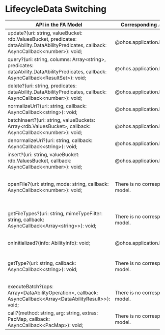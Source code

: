 # LifecycleData Switching


| API in the FA Model| Corresponding .d.ts File in the Stage Model| Corresponding API in the Stage Model|
| -------- | -------- | -------- |
| update?(uri: string, valueBucket: rdb.ValuesBucket, predicates: dataAbility.DataAbilityPredicates, callback: AsyncCallback&lt;number&gt;): void; | \@ohos.application.DataShareExtensionAbility.d.ts | [update?(uri: string, predicates: dataSharePredicates.DataSharePredicates, valueBucket: ValuesBucket, callback: AsyncCallback&lt;number&gt;): void;](../reference/apis-arkdata/js-apis-application-dataShareExtensionAbility-sys.md#update) |
| query?(uri: string, columns: Array&lt;string&gt;, predicates: dataAbility.DataAbilityPredicates, callback: AsyncCallback&lt;ResultSet&gt;): void; | \@ohos.application.DataShareExtensionAbility.d.ts | [query?(uri: string, predicates: dataSharePredicates.DataSharePredicates, columns: Array&lt;string&gt;, callback: AsyncCallback&lt;Object&gt;): void;](../reference/apis-arkdata/js-apis-application-dataShareExtensionAbility-sys.md#query) |
| delete?(uri: string, predicates: dataAbility.DataAbilityPredicates, callback: AsyncCallback&lt;number&gt;): void; | \@ohos.application.DataShareExtensionAbility.d.ts | [delete?(uri: string, predicates: dataSharePredicates.DataSharePredicates, callback: AsyncCallback&lt;number&gt;): void;](../reference/apis-arkdata/js-apis-application-dataShareExtensionAbility-sys.md#delete) |
| normalizeUri?(uri: string, callback: AsyncCallback&lt;string&gt;): void; | \@ohos.application.DataShareExtensionAbility.d.ts | [normalizeUri?(uri: string, callback: AsyncCallback&lt;string&gt;): void;](../reference/apis-arkdata/js-apis-application-dataShareExtensionAbility-sys.md#normalizeuri) |
| batchInsert?(uri: string, valueBuckets: Array&lt;rdb.ValuesBucket&gt;, callback: AsyncCallback&lt;number&gt;): void; | \@ohos.application.DataShareExtensionAbility.d.ts | [batchInsert?(uri: string, valueBuckets: Array&lt;ValuesBucket&gt;, callback: AsyncCallback&lt;number&gt;): void;](../reference/apis-arkdata/js-apis-application-dataShareExtensionAbility-sys.md#batchinsert) |
| denormalizeUri?(uri: string, callback: AsyncCallback&lt;string&gt;): void; | \@ohos.application.DataShareExtensionAbility.d.ts | [denormalizeUri?(uri: string, callback: AsyncCallback&lt;string&gt;): void;](../reference/apis-arkdata/js-apis-application-dataShareExtensionAbility-sys.md#denormalizeuri) |
| insert?(uri: string, valueBucket: rdb.ValuesBucket, callback: AsyncCallback&lt;number&gt;): void; | \@ohos.application.DataShareExtensionAbility.d.ts | [insert?(uri: string, valueBucket: ValuesBucket, callback: AsyncCallback&lt;number&gt;): void;](../reference/apis-arkdata/js-apis-application-dataShareExtensionAbility-sys.md#insert) |
| openFile?(uri: string, mode: string, callback: AsyncCallback&lt;number&gt;): void; | There is no corresponding API in the stage model.| The stage model does not support cross-process URI access. You are advised to use [the want parameter to carry the file descriptor and file information](data-share-via-want.md) for cross-process file access.|
| getFileTypes?(uri: string, mimeTypeFilter: string, callback: AsyncCallback&lt;Array&lt;string&gt;&gt;): void; | There is no corresponding API in the stage model.| The stage model does not support cross-process URI access. You are advised to use [the want parameter to carry the file descriptor and file information](data-share-via-want.md) for cross-process file access.|
| onInitialized?(info: AbilityInfo): void; | \@ohos.application.DataShareExtensionAbility.d.ts | [onCreate?(want: Want, callback: AsyncCallback&lt;void&gt;): void;](../reference/apis-arkdata/js-apis-application-dataShareExtensionAbility-sys.md#oncreate) |
| getType?(uri: string, callback: AsyncCallback&lt;string&gt;): void; | There is no corresponding API in the stage model.| The stage model does not support cross-process URI access. You are advised to use [the want parameter to carry the file descriptor and file information](data-share-via-want.md) for cross-process file access.|
| executeBatch?(ops: Array&lt;DataAbilityOperation&gt;, callback: AsyncCallback&lt;Array&lt;DataAbilityResult&gt;&gt;): void; | There is no corresponding API in the stage model.| No corresponding API is provided.|
| call?(method: string, arg: string, extras: PacMap, callback: AsyncCallback&lt;PacMap&gt;): void; | There is no corresponding API in the stage model.| No corresponding API is provided.|

 <!--no_check--> 